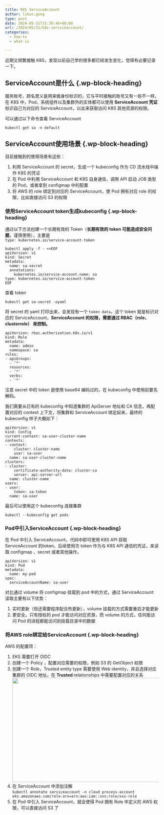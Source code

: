```yaml
---
title: K8S ServiceAccount
author: likun.gong
type: post
date: 2024-05-31T15:39:46+00:00
url: /2024/05/31/k8s-serviceaccount/
categories:
  - how-to
  - what-is

---
```

近期又频繁接触 K8S，发现以前自己学的很多都已经发生变化，觉得有必要记录一下。

## ServiceAccount是什么 {.wp-block-heading}

服务账号，顾名思义是用来做身份标识的，它与平时接触的账号又有一些不一样。在 K8S 中，Pod、系统组件以及集群外的实体都可以使用 **ServiceAccount 凭证** 标识自己为对应的 ServiceAccount，以此来获取访问 K8S 其他资源的权限。

可以通过以下命令查看 ServiceAccount 

<div class="hcb_wrap">
  <pre class="prism line-numbers lang-bash" data-lang="Bash"><code>kubectl get sa -n default</code></pre>
</div>

## ServiceAccount使用场景 {.wp-block-heading}

目前接触到的使用场景有这些：

<ol class="wp-block-list">
  <li>
    利用 ServiceAccount 的 secret，生成一个 kubeconfig 作为 CD 流水线中操作 K8S 的凭证
  </li>
  <li>
    在 Pod 中利用 ServiceAccount 和 K8S 自身通信，调用 API 启动 JOB 类型的 Pod，或者拿到 configmap 中的配置
  </li>
  <li>
    将 AWS 的 role 绑定到对应的 ServiceAccount，使 Pod 拥有对应 role 的权限，比如直接访问 S3 的权限
  </li>
</ol>

### 使用ServiceAccount token生成kubeconfig {.wp-block-heading}

通过以下方法创建一个长期有效的 Token（**长期有效的 token 可能造成安全问题**，谨慎使用），主要是  
`type: kubernetes.io/service-account-token`

<div class="hcb_wrap">
  <pre class="prism line-numbers lang-bash" data-lang="Bash"><code>kubectl apply -f - &lt;&lt;EOF
apiVersion: v1
kind: Secret
metadata:
  name: sa-secret
  annotations:
    kubernetes.io/service-account.name: sa
type: kubernetes.io/service-account-token
EOF</code></pre>
</div>

查看 token

<div class="hcb_wrap">
  <pre class="prism line-numbers lang-plain"><code>kubectl get sa-secret -oyaml</code></pre>
</div>

将 secret 的 yaml 打印出来，会发现有一个 `token data`，这个 token 就是标识对应的 ServiceAccount，**ServiceAccount 的权限，需要通过 RBAC（role、clusterrole） 来控制。**

<div class="hcb_wrap">
  <pre class="prism line-numbers lang-plain"><code>apiVersion: rbac.authorization.k8s.io/v1
kind: Role
metadata:
  name: admin
  namespace: sa
rules:
- apiGroups:
  - &#39;*&#39;
  resources:
  - &#39;*&#39;
  verbs:
  - &#39;*&#39;</code></pre>
</div>

注意 secret 中的 token 是使用 base64 编码过的，在 kubeconfig 中使用前要先解码。

我们需要从已有的 kubeconfig 中知道集群的 ApiServer 地址和 CA 信息，再配置对应的 context 上下文，将集群和 ServiceAccount 绑定起来，最终的 kubeconfig 样子大概如下：

<div class="hcb_wrap">
  <pre class="prism line-numbers lang-json" data-lang="JSON"><code>apiVersion: v1
kind: Config
current-context: sa-user-cluster-name
contexts:
- context:
    cluster: cluster-name
    user: sa-user
  name: sa-user-cluster-name
clusters:
- cluster:
    certificate-authority-data: cluster-ca
    server: api-server-url
  name: cluster-name
users:
- user:
    token: sa-token
  name: sa-user</code></pre>
</div>

最后可以使用这个 kubeconfig 连接集群

<div class="hcb_wrap">
  <pre class="prism line-numbers lang-plain"><code>kubectl --kubeconfig get pods </code></pre>
</div>

### Pod中引入ServiceAccount {.wp-block-heading}

在 Pod 中引入 ServiceAccount，代码中即可使用 K8S API 获取 ServiceAccount 的token，后续使用次 token 作为与 K8S API 通信的凭证，来读取 configmap 、secret 或者其他操作。

<div class="hcb_wrap">
  <pre class="prism line-numbers lang-json" data-lang="JSON"><code>apiVersion: v1
kind: Pod
metadata:
  name: my-pod
spec:
  serviceAccountName: sa-user</code></pre>
</div>

对比通过 volume 将 configmap 挂载到 pod 中的方式，通过 ServiceAccount 读取主要有以下优势：

<ol class="wp-block-list">
  <li>
    实时更新（但还需要程序配合热更新），volume 挂载的方式需要重启才能更新
  </li>
  <li>
    更安全。只有授权的 pod 才能访问对应资源，而 volume 的方式，任何能访问 Pod 的进程都能访问到挂载目录中的数据
  </li>
</ol>

### 将AWS role绑定给ServiceAccount {.wp-block-heading}

AWS 的配置项：

<ol class="wp-block-list">
  <li>
    EKS 需要打开 OIDC
  </li>
  <li>
    创建一个 Policy ，配置对应需要的权限，例如 S3 的 GetObject 权限
  </li>
  <li>
    创建一个 Role，Trusted entity type 需要使用 Web identity，并且选择对应集群的 OIDC 地址，在 <strong>Trusted </strong>relationships 中需要配置对应的关系<br /><img loading="lazy" decoding="async" width="1000" height="341" class="wp-image-155" style="width: 1000px;" src="https://glog.likungong.com/wp-content/uploads/2024/05/1717169262112-scaled.jpg" alt="" srcset="https://glog.likungong.com/wp-content/uploads/2024/05/1717169262112-scaled.jpg 2560w, https://glog.likungong.com/wp-content/uploads/2024/05/1717169262112-300x102.jpg 300w, https://glog.likungong.com/wp-content/uploads/2024/05/1717169262112-1024x349.jpg 1024w, https://glog.likungong.com/wp-content/uploads/2024/05/1717169262112-768x262.jpg 768w, https://glog.likungong.com/wp-content/uploads/2024/05/1717169262112-1536x523.jpg 1536w, https://glog.likungong.com/wp-content/uploads/2024/05/1717169262112-2048x698.jpg 2048w" sizes="auto, (max-width: 1000px) 100vw, 1000px" />
  </li>
  <li>
    在 ServiceAccount 中添加注解<br /><code>kubectl annotate serviceaccount -n cloud process-account eks.amazonaws.com/role-arn=arn:aws:iam::xxx:role/xxx-role</code>
  </li>
  <li>
    在 Pod 中引入 ServiceAccount，就会使得 Pod 拥有 Role 中定义的 AWS 权限，可以直接访问 S3 了
  </li>
</ol>